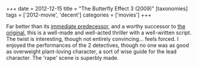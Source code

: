 +++
date = 2012-12-15
title = "The Butterfly Effect 3 (2009)"
[taxonomies]
tags = ['2012-movie', 'decent']
categories = ['movies']
+++

Far better than its [immediate predecessor], and a worthy successor to
[the original], this is a well-made and well-acted thriller with a
well-written script. The twist is interesting, though not entirely
convincing... feels forced. I enjoyed the performances of the 2
detectives, though no one was as good as overweight plant-loving
character, a sort of wise guide for the lead character. The 'rape'
scene is superbly made.

  [immediate predecessor]: @/the-butterfly-effect-2-2006.md
  [the original]: @/the-butterfly-effect-2004.md
